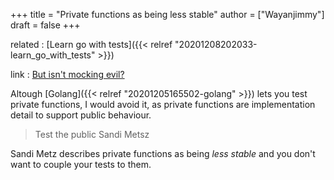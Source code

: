 +++
title = "Private functions as being less stable"
author = ["Wayanjimmy"]
draft = false
+++

related
: [Learn go with tests]({{< relref "20201208202033-learn_go_with_tests" >}})

link
: [But isn't mocking evil?](https://quii.gitbook.io/learn-go-with-tests/go-fundamentals/mocking#but-isnt-mocking-evil)

Altough [Golang]({{< relref "20201205165502-golang" >}}) lets you test private functions, I would avoid it, as private functions are implementation detail to support public behaviour.

> Test the public
> Sandi Metsz

Sandi Metz describes private functions as being _less stable_ and you don't want to couple your tests to them.
